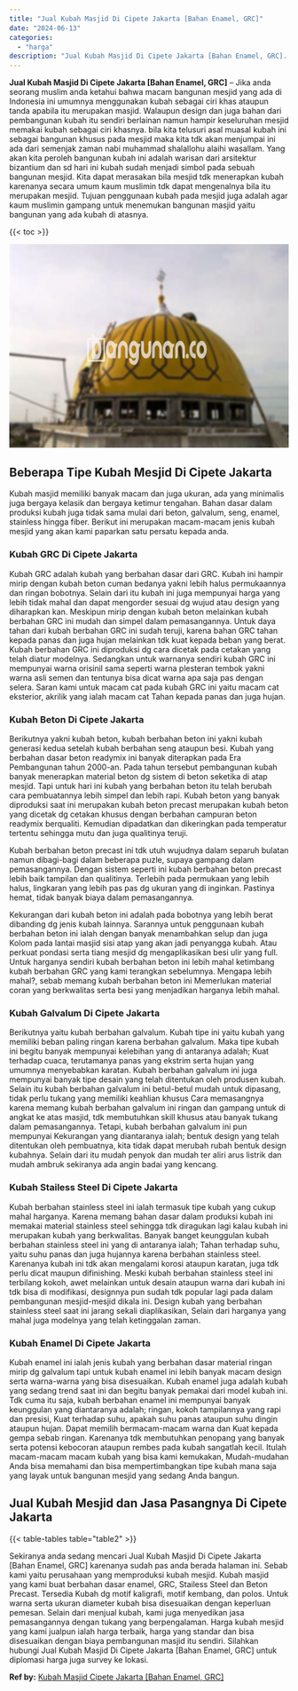 ```yaml
---
title: "Jual Kubah Masjid Di Cipete Jakarta [Bahan Enamel, GRC]"
date: "2024-06-13"
categories: 
  - "harga"
description: "Jual Kubah Masjid Di Cipete Jakarta [Bahan Enamel, GRC]. Sekiranya anda sedang mencari Jual Kubah Masjid Di Cipete Jakarta [Bahan Enamel, GRC] karenanya su..."
---
```


**Jual Kubah Masjid Di Cipete Jakarta \[Bahan Enamel, GRC\]** – Jika anda seorang muslim anda ketahui bahwa macam bangunan mesjid yang ada di Indonesia ini umumnya menggunakan kubah sebagai ciri khas ataupun tanda apabila itu merupakan masjid. Walaupun design dan juga bahan dari pembangunan kubah itu sendiri berlainan namun hampir keseluruhan mesjid memakai kubah sebagai ciri khasnya. bila kita telusuri asal muasal kubah ini sebagai bangunan khusus pada mesjid maka kita tdk akan menjumpai ini ada dari semenjak zaman nabi muhammad shalallohu alaihi wasallam. Yang akan kita peroleh bangunan kubah ini adalah warisan dari arsitektur bizantium dan sd hari ini kubah sudah menjadi simbol pada sebuah bangunan mesjid. Kita dapat merasakan bila mesjid tdk menerapkan kubah karenanya secara umum kaum muslimin tdk dapat mengenalnya bila itu merupakan mesjid. Tujuan penggunaan kubah pada mesjid juga adalah agar kaum muslimin gampang untuk menemukan bangunan masjid yaitu bangunan yang ada kubah di atasnya.

{{< toc >}}

![Jual Kubah Masjid Di Cipete Jakarta [Bahan Enamel, GRC]](/images/jual-kubah-masjid-39.png)

## Beberapa Tipe Kubah Mesjid Di Cipete Jakarta

Kubah masjid memiliki banyak macam dan juga ukuran, ada yang minimalis juga bergaya kelasik dan bergaya ketimur tengahan. Bahan dasar dalam produksi kubah juga tidak sama mulai dari beton, galvalum, seng, enamel, stainless hingga fiber. Berikut ini merupakan macam-macam jenis kubah mesjid yang akan kami paparkan satu persatu kepada anda.

### Kubah GRC Di Cipete Jakarta

Kubah GRC adalah kubah yang berbahan dasar dari GRC. Kubah ini hampir mirip dengan kubah beton cuman bedanya yakni lebih halus permukaannya dan ringan bobotnya. Selain dari itu kubah ini juga mempunyai harga yang lebih tidak mahal dan dapat mengorder sesuai dg wujud atau design yang diharapkan kan. Meskipun mirip dengan kubah beton melainkan kubah berbahan GRC ini mudah dan simpel dalam pemasangannya. Untuk daya tahan dari kubah berbahan GRC ini sudah teruji, karena bahan GRC tahan kepada panas dan juga hujan melainkan tdk kuat kepada beban yang berat. Kubah berbahan GRC ini diproduksi dg cara dicetak pada cetakan yang telah diatur modelnya. Sedangkan untuk warnanya sendiri kubah GRC ini mempunyai warna orisinil sama seperti warna plesteran tembok yakni warna asli semen dan tentunya bisa dicat warna apa saja pas dengan selera. Saran kami untuk macam cat pada kubah GRC ini yaitu macam cat eksterior, akrilik yang ialah macam cat Tahan kepada panas dan juga hujan.

### Kubah Beton Di Cipete Jakarta

Berikutnya yakni kubah beton, kubah berbahan beton ini yakni kubah generasi kedua setelah kubah berbahan seng ataupun besi. Kubah yang berbahan dasar beton readymix ini banyak diterapkan pada Era Pembangunan tahun 2000-an. Pada tahun tersebut pembangunan kubah banyak menerapkan material beton dg sistem di beton seketika di atap mesjid. Tapi untuk hari ini kubah yang berbahan beton itu telah berubah cara pembuatannya lebih simpel dan lebih rapi. Kubah beton yang banyak diproduksi saat ini merupakan kubah beton precast merupakan kubah beton yang dicetak dg cetakan khusus dengan berbahan campuran beton readymix berqualiti. Kemudian dipadatkan dan dikeringkan pada temperatur tertentu sehingga mutu dan juga qualitinya teruji.

Kubah berbahan beton precast ini tdk utuh wujudnya dalam separuh bulatan namun dibagi-bagi dalam beberapa puzle, supaya gampang dalam pemasangannya. Dengan sistem seperti ini kubah berbahan beton precast lebih baik tampilan dan qualitinya. Terlebih pada permukaan yang lebih halus, lingkaran yang lebih pas pas dg ukuran yang di inginkan. Pastinya hemat, tidak banyak biaya dalam pemasangannya.

Kekurangan dari kubah beton ini adalah pada bobotnya yang lebih berat dibanding dg jenis kubah lainnya. Sarannya untuk penggunaan kubah berbahan beton ini ialah dengan banyak menambahkan selup dan juga Kolom pada lantai masjid sisi atap yang akan jadi penyangga kubah. Atau perkuat pondasi serta tiang mesjid dg mengaplikasikan besi ulir yang full. Untuk harganya sendiri kubah berbahan beton ini lebih mahal ketimbang kubah berbahan GRC yang kami terangkan sebelumnya. Mengapa lebih mahal?, sebab memang kubah berbahan beton ini Memerlukan material coran yang berkwalitas serta besi yang menjadikan harganya lebih mahal.

### Kubah Galvalum Di Cipete Jakarta

Berikutnya yaitu kubah berbahan galvalum. Kubah tipe ini yaitu kubah yang memiliki beban paling ringan karena berbahan galvalum. Maka tipe kubah ini begitu banyak mempunyai kelebihan yang di antaranya adalah; Kuat terhadap cuaca, terutamanya panas yang ekstrim serta hujan yang umumnya menyebabkan karatan. Kubah berbahan galvalum ini juga mempunyai banyak tipe desain yang telah ditentukan oleh produsen kubah. Selain itu kubah berbahan galvalum ini betul-betul mudah untuk dipasang, tidak perlu tukang yang memiliki keahlian khusus Cara memasangnya karena memang kubah berbahan galvalum ini ringan dan gampang untuk di angkat ke atas masjid, tdk membutuhkan skill khusus atau banyak tukang dalam pemasangannya. Tetapi, kubah berbahan galvalum ini pun mempunyai Kekurangan yang diantaranya ialah; bentuk design yang telah ditentukan oleh pembuatnya, kita tidak dapat merubah rubah bentuk design kubahnya. Selain dari itu mudah penyok dan mudah ter aliri arus listrik dan mudah ambruk sekiranya ada angin badai yang kencang.

### Kubah Stailess Steel Di Cipete Jakarta

Kubah berbahan stainless steel ini ialah termasuk tipe kubah yang cukup mahal harganya. Karena memang bahan dasar dalam produksi kubah ini memakai material stainless steel sehingga tdk diragukan lagi kalau kubah ini merupakan kubah yang berkwalitas. Banyak banget keunggulan kubah berbahan stainless steel ini yang di antaranya ialah; Tahan terhadap suhu, yaitu suhu panas dan juga hujannya karena berbahan stainless steel. Karenanya kubah ini tdk akan mengalami korosi ataupun karatan, juga tdk perlu dicat maupun difinishing. Meski kubah berbahan stainless steel ini terbilang kokoh, awet melainkan untuk desain ataupun warna dari kubah ini tdk bisa di modifikasi, designnya pun sudah tdk popular lagi pada dalam pembangunan mesjid-mesjid dikala ini. Design kubah yang berbahan stainless steel saat ini jarang sekali diaplikasikan, Selain dari harganya yang mahal juga modelnya yang telah ketinggalan zaman.

### Kubah Enamel Di Cipete Jakarta

Kubah enamel ini ialah jenis kubah yang berbahan dasar material ringan mirip dg galvalum tapi untuk kubah enamel ini lebih banyak macam design serta warna-warna yang bisa disesuaikan. Kubah enamel juga adalah kubah yang sedang trend saat ini dan begitu banyak pemakai dari model kubah ini. Tdk cuma itu saja, kubah berbahan enamel ini mempunyai banyak keunggulan yang diantaranya adalah; ringan, kokoh tampilannya yang rapi dan presisi, Kuat terhadap suhu, apakah suhu panas ataupun suhu dingin ataupun hujan. Dapat memilih bermacam-macam warna dan Kuat kepada gempa sebab ringan. Karenanya tdk membutuhkan penopang yang banyak serta potensi kebocoran ataupun rembes pada kubah sangatlah kecil. Itulah macam-macam macam kubah yang bisa kami kemukakan, Mudah-mudahan Anda bisa memahami dan bisa mempertimbangkan tipe kubah mana saja yang layak untuk bangunan mesjid yang sedang Anda bangun.

## Jual Kubah Mesjid dan Jasa Pasangnya Di Cipete Jakarta

{{< table-tables table="table2" >}}

Sekiranya anda sedang mencari Jual Kubah Masjid Di Cipete Jakarta \[Bahan Enamel, GRC\] karenanya sudah pas anda berada halaman ini. Sebab kami yaitu perusahaan yang memproduksi kubah mesjid. Kubah masjid yang kami buat berbahan dasar enamel, GRC, Stailess Steel dan Beton Precast. Tersedia Kubah dg motif kaligrafi, motif kembang, dan polos. Untuk warna serta ukuran diameter kubah bisa disesuaikan dengan keperluan pemesan. Selain dari menjual kubah, kami juga menyedikan jasa pemasangannya dengan tukang yang berpengalaman. Harga kubah mesjid yang kami jualpun ialah harga terbaik, harga yang standar dan bisa disesuaikan dengan biaya pembangunan masjid itu sendiri. Silahkan hubungi Jual Kubah Masjid Di Cipete Jakarta \[Bahan Enamel, GRC\] untuk diplomasi harga juga survey ke lokasi.

**Ref by:** [Kubah Masjid Cipete Jakarta [Bahan Enamel, GRC]](https://id.wikipedia.org/wiki/Kubah)
